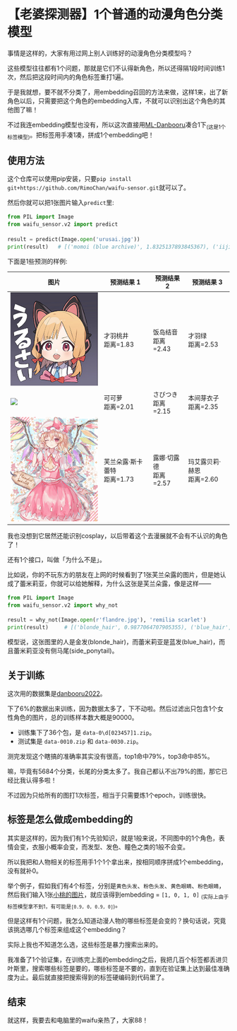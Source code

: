 # 【老婆探测器】1个普通的动漫角色分类模型

事情是这样的，大家有用过网上别人训练好的动漫角色分类模型吗？

这些模型往往都有1个问题，那就是它们不认得新角色，所以还得隔1段时间训练1次，然后把这段时间内的角色标签重打1遍。

于是我就想，要不就不分类了，用embedding召回的方法来做，这样1来，出了新角色以后，只需要把这个角色的embedding入库，不就可以识别出这个角色的其他图了嘛！

不过我连embedding模型也没有，所以这次直接用[ML-Danbooru](https://github.com/7eu7d7/ML-Danbooru)凑合1下<sub>(这是1个标签模型)</sub>。把标签用手凑1凑，拼成1个embedding吧！


## 使用方法

这个仓库可以使用pip安装，只要`pip install git+https://github.com/RimoChan/waifu-sensor.git`就可以了。

然后你就可以把1张图片输入`predict`里:

```python
from PIL import Image
from waifu_sensor.v2 import predict

result = predict(Image.open('urusai.jpg'))
print(result)   # [('momoi (blue archive)', 1.8325137893845367), ('iijima yun', 2.4338155048445755), ('midori (blue archive)', 2.5287921933510806)]
```

下面是1些预测的样例:

|  图片  | 预测结果 1  | 预测结果 2  | 预测结果 3  |
|  ----  | ----  | ----  | ----  |
| <img src="./example/urusai.jpg" width="256px"/> | 才羽桃井 <br/> 距离=1.83 | 饭岛结音 <br/> 距离=2.43 | 才羽绿 <br/> 距离=2.53 |
| <img src="./example/枣.jpg" width="256px"/> | 可可萝 <br/> 距离=2.01 | さびつき <br/> 距离=2.15 | 本间芽衣子 <br/> 距离=2.35 |
| <img src="./example/flandre.jpg" width="256px"/> | 芙兰朵露·斯卡蕾特 <br/> 距离=1.73 | 露娜·切露德 <br/> 距离=2.57 | 玛艾露贝莉·赫恩 <br/> 距离=2.60 |

我也没想到它居然还能识别cosplay，以后带着这个去漫展就不会有不认识的角色了！


还有1个接口，叫做「为什么不是」。

比如说，你的不玩东方的朋友在上网的时候看到了1张芙兰朵露的图片，但是她认成了蕾米莉亚，你就可以给她解释，为什么这张是芙兰朵露，像是这样——

```python
from PIL import Image
from waifu_sensor.v2 import why_not

result = why_not(Image.open(r'flandre.jpg'), 'remilia scarlet')
print(result)     # [('blonde_hair', 0.9877064707905355), ('blue_hair', -0.8072149222547358), ('side_ponytail', 0.7606641085460932)]
```

模型说，这张图里的人是金发(blonde_hair)，而蕾米莉亚是蓝发(blue_hair)，而且蕾米莉亚没有侧马尾(side_ponytail)。


## 关于训练

这次用的数据集是[danbooru2022](https://huggingface.co/datasets/animelover/danbooru2022)。

下了6%的数据出来训练，因为数据太多了，下不动啦。然后过滤出只包含1个女性角色的图片，总的训练样本数大概是90000。

- 训练集下了36个包，是 `data-0\d[023457]1.zip`。 
- 测试集是 `data-0010.zip` 和 `data-0030.zip`。

测完发现这个瞎搞的准确率其实没有很高，top1命中79%，top3命中85%。

嘛，毕竟有5684个分类，长尾的分类太多了。我自己都认不出79%的图，那它已经比我认得多啦！

不过因为只给所有的图打1次标签，相当于只需要炼1个epoch，训练很快。

## 标签是怎么做成embedding的

其实是这样的，因为我们有1个先验知识，就是1般来说，不同图中的1个角色，表情会变，衣服小概率会变，而发型、发色、瞳色之类的1般不会变。

所以我把和人物相关的标签用手1个1个拿出来，按相同顺序拼成1个embedding，没有就补0。

举个例子，假如我们有4个标签，分别是`黄色头发`、`粉色头发`、`黄色眼睛`、`粉色眼睛`，然后我们输入1张[小桃的图片](urusai.jpg)，就应该得到embedding = `[1, 0, 1, 0]` <sub>(实际上由于标签模型拿不到1，有可能是`[0.9, 0, 0.9, 0]`)</sub>。

但是这样有1个问题，我怎么知道动漫人物的哪些标签是会变的？换句话说，究竟该挑选哪几个标签来组成这个embedding？

实际上我也不知道怎么选，这些标签是暴力搜索出来的。

我准备了1个验证集，在训练完上面的embedding之后，我把几百个标签都丢进贝叶斯里，搜索哪些标签是要的，哪些标签是不要的，直到在验证集上达到最佳准确度为止。最后就直接把搜索得到的标签硬编码到代码里了。


## 结束

就这样，我要去和电脑里的waifu亲热了，大家88！
